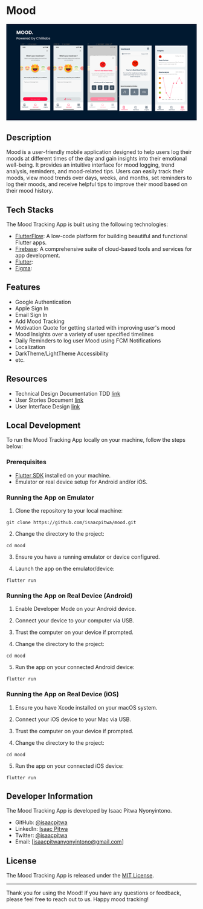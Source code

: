 # Mood 

![App Screenshot](banner.png)

## Description

Mood  is a user-friendly mobile application designed to help users log their moods at different times of the day and gain insights into their emotional well-being. It provides an intuitive interface for mood logging, trend analysis, reminders, and mood-related tips. Users can easily track their moods, view mood trends over days, weeks, and months, set reminders to log their moods, and receive helpful tips to improve their mood based on their mood history.

## Tech Stacks

The Mood Tracking App is built using the following technologies:

- [FlutterFlow](https://www.flutterflow.com/): A low-code platform for building beautiful and functional Flutter apps.
- [Firebase](https://firebase.google.com/): A comprehensive suite of cloud-based tools and services for app development.
- [Flutter](https://github.com/): 
- [Figma](https://flutter.dev/): 

## Features

- Google Authentication
- Apple Sign In
- Email Sign In
- Add Mood Tracking
- Motivation Quote for getting started with improving user's mood
- Mood Insights over a variety of user specified timelines
- Daily Reminders to log user Mood using FCM Notifications
- Localization 
- DarkTheme/LightTheme Accessibility
- etc.


## Resources

- Technical Design  Documentation TDD [link](https://docs.google.com/document/d/1UnZw8JjVdg00MxnqAt2d1OpaleeaR-YhvM51AU_Gv6w/edit?usp=sharing)
- User Stories Document [link](https://docs.google.com/document/d/1t4eTSwdqMvu-IHw96VNeDEIrqZL4nd0zQSqqm2Q3DwM/edit?usp=sharing)
- User Interface Design [link](https://www.figma.com/file/6TwOCq1xC3EhS9BWvsipJF/Mood?type=design&node-id=145%3A2314&mode=design&t=sH4nW22iz04REufD-1)
## Local Development

To run the Mood Tracking App locally on your machine, follow the steps below:

### Prerequisites

- [Flutter SDK](https://flutter.dev/docs/get-started/install) installed on your machine.
- Emulator or real device setup for Android and/or iOS.

### Running the App on Emulator

1. Clone the repository to your local machine:

```
git clone https://github.com/isaacpitwa/mood.git
```

2. Change the directory to the project:

```
cd mood
```

3. Ensure you have a running emulator or device configured.

4. Launch the app on the emulator/device:

```
flutter run
```

### Running the App on Real Device (Android)

1. Enable Developer Mode on your Android device.

2. Connect your device to your computer via USB.

3. Trust the computer on your device if prompted.

4. Change the directory to the project:

```
cd mood
```

5. Run the app on your connected Android device:

```
flutter run
```

### Running the App on Real Device (iOS)

1. Ensure you have Xcode installed on your macOS system.

2. Connect your iOS device to your Mac via USB.

3. Trust the computer on your device if prompted.

4. Change the directory to the project:

```
cd mood
```

5. Run the app on your connected iOS device:

```
flutter run
```

## Developer Information

The Mood Tracking App is developed by Isaac Pitwa Nyonyintono.

- GitHub: [@isaacpitwa](https://github.com/isaacpitwa)
- LinkedIn: [Isaac Pitwa](https://www.linkedin.com/in/isaac-pitwa)
- Twitter:  [@isaacpitwa](https://twitter.com/IsaacPitwa)
- Email: [isaacpitwanyonyintono@gmail.com]

## License

The Mood Tracking App is released under the [MIT License](LICENSE).

---
Thank you for using the Mood! If you have any questions or feedback, please feel free to reach out to us. Happy mood tracking!
